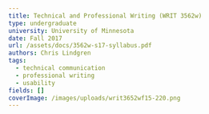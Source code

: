 ```yaml
---
title: Technical and Professional Writing (WRIT 3562w)
type: undergraduate
university: University of Minnesota
date: Fall 2017
url: /assets/docs/3562w-s17-syllabus.pdf
authors: Chris Lindgren
tags:
  - technical communication
  - professional writing
  - usability
fields: []
coverImage: /images/uploads/writ3652wf15-220.png
---
```


